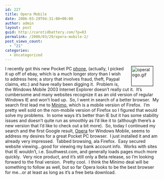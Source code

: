 ```yaml
---
id: 227
title: Opera Mobile
date: 2006-03-29T04:31:00+00:00
author: admin
layout: post
guid: http://carotidbattery.com/?p=83
permalink: /2006/03/29/opera-mobile-2/
post_views_count:
  - "21"
categories:
  - Uncategorized
---
```

<img height="64" alt="operalogo.gif" hspace="20" width="70" align="right" border="1" src="/images/carotidbattery\_com/operalogo.gif" />I recently got this new Pocket PC <a href="http://www.gsmarena.com/i\_mate_pda2k-962.php">phone</a>, (actually, I picked it up off of ebay, which is a much longer story than I wish to address here; a story that involves fraud, theft, Paypal claims, etc.) and have really been digging it.  Problem is, the Windows Mobile 2003 Internet Explorer doesn&#8217;t really cut it.  It&#8217;s cumbersome and many websites recognize it as an old version of regular Windows IE and won&#8217;t load up.  So, I went in search of a better browser.  My search first lead me to <a href="http://www.mozilla.org/projects/minimo/">Minimo</a>, which is a mobile version of Firefox.  I&#8217;m pretty well sold on the non-mobile version of Firefox so I figured that would solve my problems.  In some ways it&#8217;s better than IE but it has some stability issues and doesn&#8217;t quite run as smoothly as I&#8217;d like it to (although there&#8217;s a new version that I&#8217;d like to check out a bit more).  So, today I continued my search and the first Google result, <a href="http://www.opera.com/products/mobile/products/winmobileppc/">Opera</a> for Windows Mobile, seems to address my desires for a great Pocket PC browser.  I just installed it and am already very impressed.  Tabbed browsing, ala Firefox.  Easy secured website viewing&#8230;good for viewing my bank account info.  Works with sites that IE wouldn&#8217;t, i.e. Southwest.com, and generally loads pages much more quickly.  Very nice product, and it&#8217;s still only a Beta release, so I&#8217;m looking forward to the final version.  Pretty cool.  I think the Minimo deal will be something to follow as well, but so far Opera looks to be the best browser for me&#8230;or at least as long as it&#8217;s a free beta download.<br />